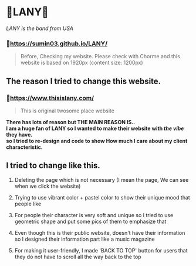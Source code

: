 # 🎵LANY🎵
_LANY is the band from USA_ 

### 📍https://sumin03.github.io/LANY/ 

>Before, Checking my website. Please check with Chorme and this website is based on 1920px (content size: 1200px)

## The reason I tried to change this website.

### 📍https://www.thisislany.com/ 
> This is original twosome place website 

**There has lots of reason but THE MAIN REASON IS..<br> 
I am a huge fan of LANY so I wanted to make their website with _the vibe_ they have. <br>
so I tried to re-design and code to show How much I care about my client characteristic.**



 ## I tried to change like this. 

1. Deleting the page which is not necessary (I mean the page, We can see when we click the website)

2. Trying to use vibrant color + pastel color to show their unique mood that people like 

3. For people their character is very soft and unique so I tried to use geometric shape and put some pics of them to emphasize that 

4. Even though this is their public website, doesn't have their information so I designed their information part like a music magazine

5. For making it user-friendly, I made 'BACK TO TOP' button for users that they do not have to scroll all the way back to the top 
